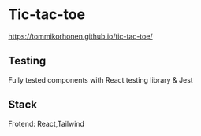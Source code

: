 # Tic-tac-toe
https://tommikorhonen.github.io/tic-tac-toe/

## Testing
Fully tested components with React testing library & Jest

## Stack
Frotend: React,Tailwind

